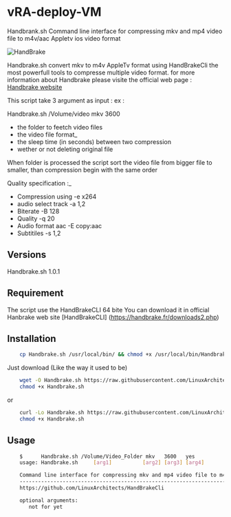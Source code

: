 vRA-deploy-VM
=============

Handbrank.sh Command line interface for compressing mkv and mp4 video file to m4v/aac Appletv ios video format

![HandBrake](https://handbrake.fr/img/logo.png)


Handbrake.sh convert mkv to m4v AppleTv format using HandBrakeCli the most powerfull tools to compresse multiple video format.
for more information about Handbrake please visite the official web page :
[ Handbrake website ](https://trac.handbrake.fr/wiki/CLIGuide)

This script take 3 argument as input :
ex :

Handbrake.sh /Volume/video mkv 3600

- the folder to feetch video files
- the video file format_
- the sleep time (in seconds) between two compression
- wether or not deleting original file

When folder is processed the script sort the video file from bigger file to smaller, than compression begin with the same order

Quality specification :_

- Compression using -e x264
- audio select track -a 1,2
- Biterate -B 128
- Quality -q 20
- Audio format aac -E copy:aac
- Subtitiles -s 1,2

Versions
--------
Handbrake.sh 1.0.1


Requirement
------------

The script use the HandBrakeCLI 64 bite
You can download it in official Hanbrake web site
[HandBrakeCLI] (https://handbrake.fr/downloads2.php)


Installation
------------





```bash
    cp Handbrake.sh /usr/local/bin/ && chmod +x /usr/local/bin/Handbrake.sh
```


Just download (Like the way it used to be)

```bash
    wget -O Handbrake.sh https://raw.githubusercontent.com/LinuxArchitects/HandBrakeCli/master/Handbrake.sh
    chmod +x Handbrake.sh
```
or

```bash
    curl -Lo Handbrake.sh https://raw.githubusercontent.com/LinuxArchitects/HandBrakeCli/master/Handbrake.sh
    chmod +x Handbrake.sh
```
Usage
-----

```bash
    $      Handbrake.sh /Volume/Video_Folder mkv   3600   yes
    usage: Handbrake.sh     [arg1]          [arg2] [arg3] [arg4]

    Command line interface for compressing mkv and mp4 video file to m4v/aac Appletv ios video format
    --------------------------------------------------------------------------
    https://github.com/LinuxArchitects/HandBrakeCli

    optional arguments:
       not for yet
```

